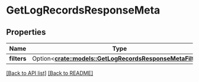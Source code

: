 # GetLogRecordsResponseMeta

## Properties

Name | Type | Description | Notes
------------ | ------------- | ------------- | -------------
**filters** | Option<[**crate::models::GetLogRecordsResponseMetaFilters**](GetLogRecordsResponseMetaFilters.md)> |  | 

[[Back to API list]](../README.md#documentation-for-api-endpoints) [[Back to README]](../README.md)


